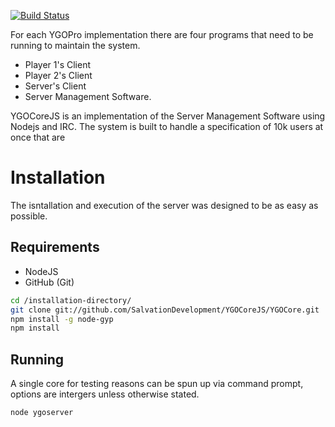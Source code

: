 [![Build Status](https://travis-ci.org/SalvationDevelopment/YGOCoreJS.svg?branch=master)](https://travis-ci.org/SalvationDevelopment/YGOCoreJS)

For each YGOPro implementation there are four programs that need to be running to maintain the system.
* Player 1's Client
* Player 2's Client
* Server's Client
* Server Management Software.

YGOCoreJS is an implementation of the Server Management Software using Nodejs and IRC. The system is built to handle a specification of 10k users at once that are 


Installation
============
The isntallation and execution of the server was designed to be as easy as possible.

Requirements
------------
* NodeJS  
* GitHub (Git)


``` bash
cd /installation-directory/
git clone git://github.com/SalvationDevelopment/YGOCoreJS/YGOCore.git
npm install -g node-gyp
npm install
```

Running
-------
A single core for testing reasons can be spun up via command prompt, options are intergers unless otherwise stated.
``` bash
node ygoserver
```
